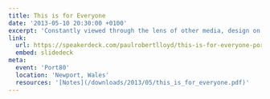 ```yaml
---
title: This is for Everyone
date: '2013-05-10 20:30:00 +0100'
excerpt: 'Constantly viewed through the lens of other media, design on the web has remained constrained by the rituals of print and latterly a desire to mimic native applications. With the help of Doctor Who and the Avengers, I’ll show you how the web’s underlying principles can inform our designs and help us deliver experiences that are true to the nature of the web.'
link:
  url: https://speakerdeck.com/paulrobertlloyd/this-is-for-everyone-port-80
  embed: slidedeck
meta:
  event: 'Port80'
  location: 'Newport, Wales'
  resources: '[Notes](/downloads/2013/05/this_is_for_everyone.pdf)'
---
```


